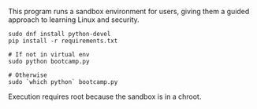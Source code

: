 This program runs a sandbox environment for users, giving them a guided approach to learning Linux and security.


    sudo dnf install python-devel
    pip install -r requirements.txt

    # If not in virtual env
    sudo python bootcamp.py

    # Otherwise
    sudo `which python` bootcamp.py

Execution requires root because the sandbox is in a chroot.
